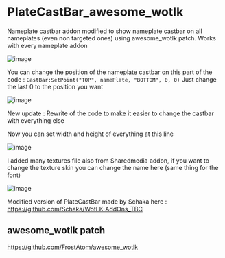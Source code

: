 # PlateCastBar_awesome_wotlk
Nameplate castbar addon modified to show nameplate castbar on all nameplates (even non targeted ones) using awesome_wotlk patch.
Works with every nameplate addon

![image](https://github.com/user-attachments/assets/a3a885a6-42de-47bc-84fc-a643f529d78a)

You can change the position of the nameplate castbar on this part of the code : `CastBar:SetPoint("TOP", namePlate, "BOTTOM", 0, 0)`
Just change the last 0 to the position you want

![image](https://github.com/user-attachments/assets/26adf70c-e1bf-41bb-82c2-82a993cdebb1)

New update : Rewrite of the code to make it easier to change the castbar with everything else

Now you can set width and height of everything at this line

![image](https://github.com/user-attachments/assets/02514c81-8ade-48e6-983d-3c700e8ac95d)

I added many textures file also from Sharedmedia addon, if you want to change the texture skin you can change the name here (same thing for the font)

![image](https://github.com/user-attachments/assets/abe258a4-da5b-41b9-96e1-45cc0b93620d)

Modified version of PlateCastBar made by Schaka here :
https://github.com/Schaka/WotLK-AddOns_TBC

## awesome_wotlk patch
https://github.com/FrostAtom/awesome_wotlk

